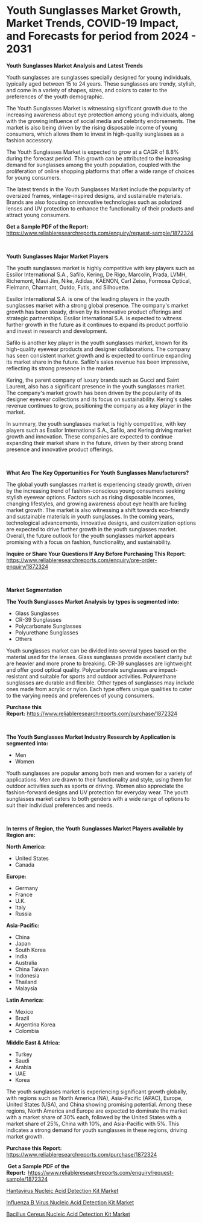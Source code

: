 <p><h1>Youth Sunglasses Market Growth, Market Trends, COVID-19 Impact, and Forecasts for period from 2024 - 2031</h1></p><p><strong>Youth Sunglasses Market Analysis and Latest Trends</strong></p>
<p><p>Youth sunglasses are sunglasses specially designed for young individuals, typically aged between 15 to 24 years. These sunglasses are trendy, stylish, and come in a variety of shapes, sizes, and colors to cater to the preferences of the youth demographic.</p><p>The Youth Sunglasses Market is witnessing significant growth due to the increasing awareness about eye protection among young individuals, along with the growing influence of social media and celebrity endorsements. The market is also being driven by the rising disposable income of young consumers, which allows them to invest in high-quality sunglasses as a fashion accessory.</p><p>The Youth Sunglasses Market is expected to grow at a CAGR of 8.8% during the forecast period. This growth can be attributed to the increasing demand for sunglasses among the youth population, coupled with the proliferation of online shopping platforms that offer a wide range of choices for young consumers.</p><p>The latest trends in the Youth Sunglasses Market include the popularity of oversized frames, vintage-inspired designs, and sustainable materials. Brands are also focusing on innovative technologies such as polarized lenses and UV protection to enhance the functionality of their products and attract young consumers.</p></p>
<p><strong>Get a Sample PDF of the Report:&nbsp;</strong> <a href="https://www.reliableresearchreports.com/enquiry/request-sample/1872324">https://www.reliableresearchreports.com/enquiry/request-sample/1872324</a></p>
<p>&nbsp;</p>
<p><strong>Youth Sunglasses Major Market Players</strong></p>
<p><p>The youth sunglasses market is highly competitive with key players such as Essilor International S.A., Safilo, Kering, De Rigo, Marcolin, Prada, LVMH, Richemont, Maui Jim, Nike, Adidas, KAENON, Carl Zeiss, Formosa Optical, Fielmann, Charmant, Outdo, Futis, and Silhouette.</p><p>Essilor International S.A. is one of the leading players in the youth sunglasses market with a strong global presence. The company's market growth has been steady, driven by its innovative product offerings and strategic partnerships. Essilor International S.A. is expected to witness further growth in the future as it continues to expand its product portfolio and invest in research and development.</p><p>Safilo is another key player in the youth sunglasses market, known for its high-quality eyewear products and designer collaborations. The company has seen consistent market growth and is expected to continue expanding its market share in the future. Safilo's sales revenue has been impressive, reflecting its strong presence in the market.</p><p>Kering, the parent company of luxury brands such as Gucci and Saint Laurent, also has a significant presence in the youth sunglasses market. The company's market growth has been driven by the popularity of its designer eyewear collections and its focus on sustainability. Kering's sales revenue continues to grow, positioning the company as a key player in the market.</p><p>In summary, the youth sunglasses market is highly competitive, with key players such as Essilor International S.A., Safilo, and Kering driving market growth and innovation. These companies are expected to continue expanding their market share in the future, driven by their strong brand presence and innovative product offerings.</p></p>
<p>&nbsp;</p>
<p><strong>What Are The Key Opportunities For Youth Sunglasses Manufacturers?</strong></p>
<p><p>The global youth sunglasses market is experiencing steady growth, driven by the increasing trend of fashion-conscious young consumers seeking stylish eyewear options. Factors such as rising disposable incomes, changing lifestyles, and growing awareness about eye health are fueling market growth. The market is also witnessing a shift towards eco-friendly and sustainable materials in youth sunglasses. In the coming years, technological advancements, innovative designs, and customization options are expected to drive further growth in the youth sunglasses market. Overall, the future outlook for the youth sunglasses market appears promising with a focus on fashion, functionality, and sustainability.</p></p>
<p><strong>Inquire or Share Your Questions If Any Before Purchasing This Report:</strong> <a href="https://www.reliableresearchreports.com/enquiry/pre-order-enquiry/1872324">https://www.reliableresearchreports.com/enquiry/pre-order-enquiry/1872324</a></p>
<p>&nbsp;</p>
<p><strong>Market Segmentation</strong></p>
<p><strong>The Youth Sunglasses Market Analysis by types is segmented into:</strong></p>
<p><ul><li>Glass Sunglasses</li><li>CR-39 Sunglasses</li><li>Polycarbonate Sunglasses</li><li>Polyurethane Sunglasses</li><li>Others</li></ul></p>
<p><p>Youth sunglasses market can be divided into several types based on the material used for the lenses. Glass sunglasses provide excellent clarity but are heavier and more prone to breaking. CR-39 sunglasses are lightweight and offer good optical quality. Polycarbonate sunglasses are impact-resistant and suitable for sports and outdoor activities. Polyurethane sunglasses are durable and flexible. Other types of sunglasses may include ones made from acrylic or nylon. Each type offers unique qualities to cater to the varying needs and preferences of young consumers.</p></p>
<p><strong>Purchase this Report:&nbsp;</strong><a href="https://www.reliableresearchreports.com/purchase/1872324">https://www.reliableresearchreports.com/purchase/1872324</a></p>
<p>&nbsp;</p>
<p><strong>The Youth Sunglasses Market Industry Research by Application is segmented into:</strong></p>
<p><ul><li>Men</li><li>Women</li></ul></p>
<p><p>Youth sunglasses are popular among both men and women for a variety of applications. Men are drawn to their functionality and style, using them for outdoor activities such as sports or driving. Women also appreciate the fashion-forward designs and UV protection for everyday wear. The youth sunglasses market caters to both genders with a wide range of options to suit their individual preferences and needs.</p></p>
<p>&nbsp;</p>
<p><strong>In terms of Region, the Youth Sunglasses Market Players available by Region are:</strong></p>
<p>
    <p> <strong> North America: </strong>
        <ul>
            <li>United States</li>
            <li>Canada</li>
        </ul>
        </p> 
    <p> <strong> Europe: </strong>
        <ul>
            <li>Germany</li>
            <li>France</li>
            <li>U.K.</li>
            <li>Italy</li>
            <li>Russia</li>
        </ul>
        </p> 
    <p> <strong> Asia-Pacific: </strong>
        <ul>
            <li>China</li>
            <li>Japan</li>
            <li>South Korea</li>
            <li>India</li>
            <li>Australia</li>
            <li>China Taiwan</li>
            <li>Indonesia</li>
            <li>Thailand</li>
            <li>Malaysia</li>
        </ul>
        </p> 
    <p> <strong> Latin America: </strong>
        <ul>
            <li>Mexico</li>
            <li>Brazil</li>
            <li>Argentina Korea</li>
            <li>Colombia</li>
        </ul>
        </p> 
    <p> <strong> Middle East & Africa: </strong>
        <ul>
            <li>Turkey</li>
            <li>Saudi</li>
            <li>Arabia</li>
            <li>UAE</li>
            <li>Korea</li>
        </ul>
    </p>
    </p>
<p><p>The youth sunglasses market is experiencing significant growth globally, with regions such as North America (NA), Asia-Pacific (APAC), Europe, United States (USA), and China showing promising potential. Among these regions, North America and Europe are expected to dominate the market with a market share of 30% each, followed by the United States with a market share of 25%, China with 10%, and Asia-Pacific with 5%. This indicates a strong demand for youth sunglasses in these regions, driving market growth.</p></p>
<p><strong>Purchase this Report: </strong><a href="https://www.reliableresearchreports.com/purchase/1872324">https://www.reliableresearchreports.com/purchase/1872324</a></p>
<p>&nbsp;<strong>Get a Sample PDF of the Report:&nbsp;&nbsp;</strong><a href="https://www.reliableresearchreports.com/enquiry/request-sample/1872324">https://www.reliableresearchreports.com/enquiry/request-sample/1872324</a></p>
<p><strong></strong></p>
<p><p><a href="https://view.publitas.com/reportprime-1/hantavirus-nucleic-acid-detection-kit-market-size-global-industry-overview-market-segmentation-and-forecast-2023-to-2030/">Hantavirus Nucleic Acid Detection Kit Market</a></p><p><a href="https://view.publitas.com/reportprime-1/influenza-b-virus-nucleic-acid-detection-kit-market-size-furnishes-valuable-information-encompassing-market-share-market-trends-and-projections-spanning-from-2023-to-2030/">Influenza B Virus Nucleic Acid Detection Kit Market</a></p><p><a href="https://view.publitas.com/reportprime-1/bacillus-cereus-nucleic-acid-detection-kit-market-research-report-provides-thorough-industry-overview-which-offers-an-in-depth-analysis-of-product-trends-and-new-market-divisions/">Bacillus Cereus Nucleic Acid Detection Kit Market</a></p></p>